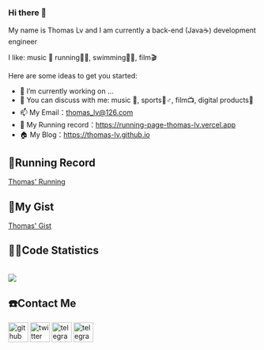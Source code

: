 ### Hi there 👋
My name is Thomas Lv and I am currently a back-end (Java☕️) development engineer

I like: music 🎵 running🏃🏻, swimming🏊🏻, film🎬

Here are some ideas to get you started:

- 🔭 I’m currently working on ...
- 💬 You can discuss with me: music 🎵, sports🏃♂️, film📺, digital products📱
- 📫 My Email：thomas_lv@126.com
- 🏃 My Running record：https://running-page-thomas-lv.vercel.app
- 🏠 My Blog：https://thomas-lv.github.io

## 🏃Running Record

[Thomas' Running](https://running-page-thomas-lv.vercel.app/)

## 🎵My Gist

[Thomas' Gist](https://gist.github.com/Thomas-Lv/)

## 👨‍💻Code Statistics

<a href="https://github.com/thomas-lv"><br/>  <img align="center" src="https://github-readme-stats.vercel.app/api?username=thomas-lv&show_icons=true&count_private=true&include_all_commits=true&hide_title=true" /><br/></a>

## ☎️Contact Me

[<img src='https://cdn.jsdelivr.net/npm/simple-icons@3.0.1/icons/github.svg' alt='github' height='40'>](https://github.com/thomas-lv)  [<img src='https://cdn.jsdelivr.net/npm/simple-icons@3.0.1/icons/twitter.svg' alt='twitter' height='40'>](https://twitter.com/thomaslv1031)  [<img src='https://cdn.jsdelivr.net/npm/simple-icons@3.0.1/icons/telegram.svg' alt='telegram' height='40'>](https://t.me/thomas_lv)   [<img src='https://cdn.jsdelivr.net/npm/simple-icons@3.0.1/icons/gmail.svg' alt='telegram' height='40'>](mailto:thomas_lv@126.com)
